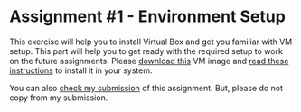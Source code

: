 # Assignment #1 - Environment Setup

This exercise will help you to install Virtual Box and get you familiar with VM setup. This part will help you to get ready with the required setup to work on the future assignments. Please [download this](https://drive.google.com/open?id=1ysti6Pz3nGGRLCeO5MeS959ERBGUq4ht) VM image and [read these instructions](https://github.com/biqar/Spring-2021-ITCS-8166-ComputerCommNetworks/blob/main/assignments/assignment-1/QAssignment-1.pdf) to install it in your system.

You can also [check my submission](https://github.com/biqar/Spring-2021-ITCS-8166-ComputerCommNetworks/blob/main/assignments/assignment-1/assignment-1.pdf) of this assignment. But, please do not copy from my submission.